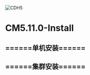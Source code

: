 ![CDH5]( https://github.com/shenyingkun/CM5.11.0-Install/blob/master/cdh.jpg )

# CM5.11.0-Install
## ======单机安装======

## ======集群安装======
